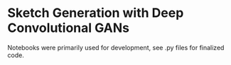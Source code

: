 # Sketch Generation with Deep Convolutional GANs

Notebooks were primarily used for development, see .py files for finalized code. 
